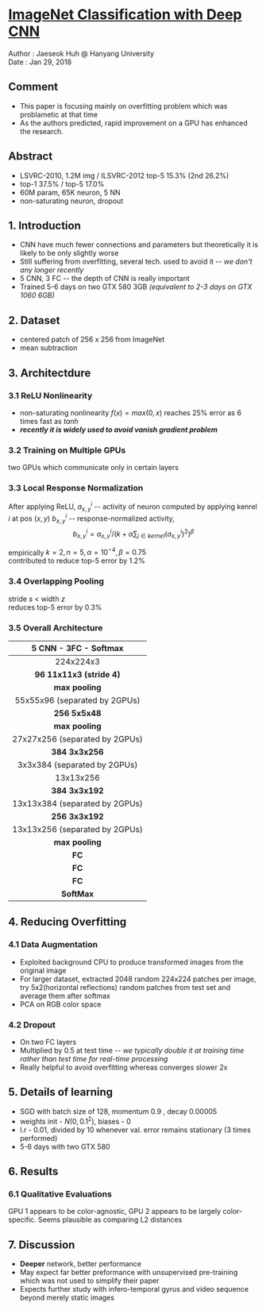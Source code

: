 # [ImageNet Classification with Deep CNN](https://papers.nips.cc/paper/4824-imagenet-classification-with-deep-convolutional-neural-networks.pdf)

Author : Jaeseok Huh @ Hanyang University  
Date : Jan 29, 2018

## Comment
* This paper is focusing mainly on overfitting problem which was problametic at that time  
* As the authors predicted, rapid improvement on a  GPU has enhanced the research.

## Abstract
* LSVRC-2010, 1.2M img / ILSVRC-2012 top-5 15.3% (2nd 26.2%)
* top-1 37.5% / top-5 17.0%
* 60M param, 65K neuron, 5 NN
* non-saturating neuron, dropout

## 1. Introduction
* CNN have much fewer connections and parameters but theoretically it is likely to be only slightly worse
* Still suffering from overfitting, several tech. used to avoid it -- *we don't any longer recently*
* 5 CNN, 3 FC -- the depth of CNN is really important
* Trained 5-6 days on two GTX 580 3GB *(equivalent to 2-3 days on GTX 1060 6GB)*

## 2. Dataset
* centered patch of 256 x 256 from ImageNet
* mean subtraction

## 3. Architectdure
### 3.1 ReLU Nonlinearity
* non-saturating nonlinearity $f(x) = max(0, x)$ reaches 25% error as 6 times fast as $tanh$
* ***recently it is widely used to avoid vanish gradient problem***

### 3.2 Training on Multiple GPUs
two GPUs which communicate only in certain layers

### 3.3 Local Response Normalization
After applying ReLU,
$a_{x,y}^i$ -- activity of neuron computed by applying kenrel $i$ at pos $(x,y)$
$b_{x,y}^i$ -- response-normalized activity, $$b_{x,y}^i=a_{x,y}^i/\left(k+\alpha \sum_{j\in kernel} (a_{x,y}^i)^2 \right)^\beta$$

empirically $k=2, n=5, \alpha = 10^{-4}, \beta =0.75$  
contributed to reduce top-5 error by 1.2%

### 3.4 Overlapping Pooling
stride $s$ < width $z$  
reduces top-5 error by 0.3%

### 3.5 Overall Architecture

|      5 CNN - 3FC - Softmax      |
|:-------------------------------:|
|            224x224x3            |
|    **96  11x11x3 (stride 4)**   |
|         **max pooling**         |
|  55x55x96 (separated by 2GPUs)  |
|          **256 5x5x48**         |
|         **max pooling**         |
|  27x27x256 (separated by 2GPUs) |
|         **384 3x3x256**         |
|   3x3x384 (separated by 2GPUs)  |
|            13x13x256            |
|         **384 3x3x192**         |
| 13x13x384  (separated by 2GPUs) |
|         **256 3x3x192**         |
|  13x13x256 (separated by 2GPUs) |
|         **max pooling**         |
|              **FC**             |
|              **FC**             |
|              **FC**             |
|           **SoftMax**           |

## 4. Reducing Overfitting
### 4.1 Data Augmentation
* Exploited background CPU to produce transformed images from the original image
* For larger dataset, extracted 2048 random 224x224 patches per image, try 5x2(horizontal reflections) random patches from test set and average them after softmax
* PCA on RGB color space

### 4.2 Dropout
* On two FC layers
* Multiplied by 0.5 at test time -- *we typically double it at training time rather than test time for real-time processing*
* Really helpful to avoid overfitting whereas converges slower 2x

## 5. Details of learning
* SGD with batch size of 128, momentum 0.9 , decay 0.00005
* weights init - $N(0, 0.1^2)$, biases - $0$
* l.r - 0.01, divided by 10 whenever val. error remains stationary (3 times performed)
* 5-6 days with two GTX 580

## 6. Results
### 6.1 Qualitative Evaluations
GPU 1 appears to be color-agnostic, GPU 2 appears to be largely color-specific.
Seems plausible as comparing L2 distances

## 7. Discussion
* **Deeper** network, better performance
* May expect far better preformance with unsupervised pre-training which was not used to simplify their paper
* Expects further study with infero-temporal gyrus and video sequence beyond merely static images


<!--stackedit_data:
eyJoaXN0b3J5IjpbLTExNjM1MDc1NzUsLTEyODIzNDUxNTJdfQ
==
-->
